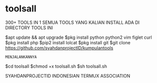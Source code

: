 # toolsall
300+ TOOLS IN 1
SEMUA TOOLS YANG KALIAN INSTALL ADA DI DIRECTORY TOOLS INI


$apt update && apt upgrade
$pkg install python python2 vim figlet curl
$pkg install php
$pip2 install lolcat
$pkg install git
$git clone https://github.com/syahdanprojectID/kumpulantools 

```MENJALANKANNYA```

$cd toolsall
$chmod +x toolsall.sh
$sh toolsall.sh

SYAHDANPROJECTID 
INDONESIAN TERMUX ASSOCIATION
